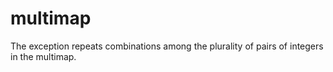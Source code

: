 # multimap
The exception repeats combinations among the plurality of pairs of integers in the multimap.
